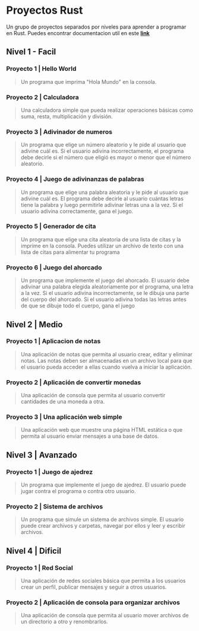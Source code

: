 # Proyectos Rust

Un grupo de proyectos separados por niveles para aprender a programar en Rust. Puedes encontrar documentacion util en este **[link](https://goyox86.gitbooks.io/el-libro-de-rust/content/index.html)**

## Nivel 1 - Facil

### Proyecto 1 | Hello World

> Un programa que imprima "Hola Mundo" en la consola.

### Proyecto 2 | Calculadora

> Una calculadora simple que pueda realizar operaciones básicas como suma, resta, multiplicación y división.

### Proyecto 3 | Adivinador de numeros

> Un programa que elige un número aleatorio y le pide al usuario que adivine cuál es. Si el usuario adivina incorrectamente, el programa debe decirle si el número que eligió es mayor o menor que el número aleatorio.

### Proyecto 4 | Juego de adivinanzas de palabras

> Un programa que elige una palabra aleatoria y le pide al usuario que adivine cuál es. El programa debe decirle al usuario cuántas letras tiene la palabra y luego permitirle adivinar letras una a la vez. Si el usuario adivina correctamente, gana el juego.

### Proyecto 5 | Generador de cita

> Un programa que elige una cita aleatoria de una lista de citas y la imprime en la consola. Puedes utilizar un archivo de texto con una lista de citas para alimentar tu programa

### Proyecto 6 | Juego del ahorcado

> Un programa que implemente el juego del ahorcado. El usuario debe adivinar una palabra elegida aleatoriamente por el programa, una letra a la vez. Si el usuario adivina incorrectamente, se le dibuja una parte del cuerpo del ahorcado. Si el usuario adivina todas las letras antes de que se dibuje todo el cuerpo, gana el juego

## Nivel 2 | Medio

### Proyecto 1 | Aplicacion de notas

> Una aplicación de notas que permita al usuario crear, editar y eliminar notas. Las notas deben ser almacenadas en un archivo local para que el usuario pueda acceder a ellas cuando vuelva a iniciar la aplicación.

### Proyecto 2 | Aplicación de convertir monedas

> Una aplicación de consola que permita al usuario convertir cantidades de una moneda a otra.

### Proyecto 3 | Una aplicación web simple

> Una aplicación web que muestre una página HTML estática o que permita al usuario enviar mensajes a una base de datos.

## Nivel 3 | Avanzado

### Proyecto 1 | Juego de ajedrez

> Un programa que implemente el juego de ajedrez. El usuario puede jugar contra el programa o contra otro usuario.

### Proyecto 2 | Sistema de archivos

> Un programa que simule un sistema de archivos simple. El usuario puede crear archivos y carpetas, navegar por ellos y leer y escribir archivos.

## Nivel 4 | Dificil

### Proyecto 1 | Red Social

> Una aplicación de redes sociales básica que permita a los usuarios crear un perfil, publicar mensajes y seguir a otros usuarios.

### Proyecto 2 | Aplicación de consola para organizar archivos

> Una aplicación de consola que permita al usuario mover archivos de un directorio a otro y renombrarlos.
